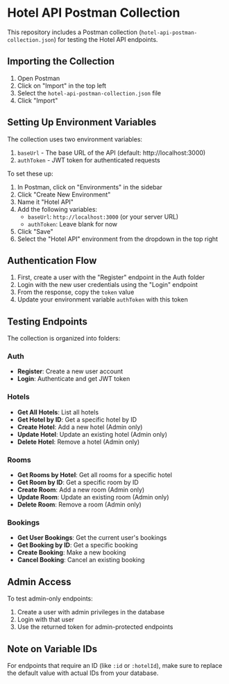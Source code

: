 # Hotel API Postman Collection

This repository includes a Postman collection
(`hotel-api-postman-collection.json`) for testing the Hotel API endpoints.

## Importing the Collection

1. Open Postman
2. Click on "Import" in the top left
3. Select the `hotel-api-postman-collection.json` file
4. Click "Import"

## Setting Up Environment Variables

The collection uses two environment variables:

1. `baseUrl` - The base URL of the API (default: http://localhost:3000)
2. `authToken` - JWT token for authenticated requests

To set these up:

1. In Postman, click on "Environments" in the sidebar
2. Click "Create New Environment"
3. Name it "Hotel API"
4. Add the following variables:
   - `baseUrl`: `http://localhost:3000` (or your server URL)
   - `authToken`: Leave blank for now
5. Click "Save"
6. Select the "Hotel API" environment from the dropdown in the top right

## Authentication Flow

1. First, create a user with the "Register" endpoint in the Auth folder
2. Login with the new user credentials using the "Login" endpoint
3. From the response, copy the `token` value
4. Update your environment variable `authToken` with this token

## Testing Endpoints

The collection is organized into folders:

### Auth

- **Register**: Create a new user account
- **Login**: Authenticate and get JWT token

### Hotels

- **Get All Hotels**: List all hotels
- **Get Hotel by ID**: Get a specific hotel by ID
- **Create Hotel**: Add a new hotel (Admin only)
- **Update Hotel**: Update an existing hotel (Admin only)
- **Delete Hotel**: Remove a hotel (Admin only)

### Rooms

- **Get Rooms by Hotel**: Get all rooms for a specific hotel
- **Get Room by ID**: Get a specific room by ID
- **Create Room**: Add a new room (Admin only)
- **Update Room**: Update an existing room (Admin only)
- **Delete Room**: Remove a room (Admin only)

### Bookings

- **Get User Bookings**: Get the current user's bookings
- **Get Booking by ID**: Get a specific booking
- **Create Booking**: Make a new booking
- **Cancel Booking**: Cancel an existing booking

## Admin Access

To test admin-only endpoints:

1. Create a user with admin privileges in the database
2. Login with that user
3. Use the returned token for admin-protected endpoints

## Note on Variable IDs

For endpoints that require an ID (like `:id` or `:hotelId`), make sure to
replace the default value with actual IDs from your database.

